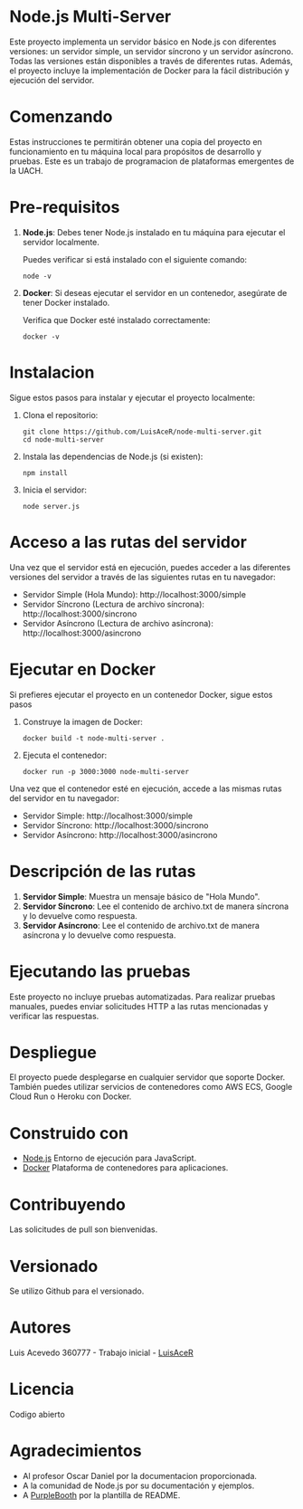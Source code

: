 # Node.js Multi-Server 
Este proyecto implementa un servidor básico en Node.js con diferentes versiones: un servidor simple, un servidor síncrono y un servidor asíncrono. Todas las versiones están disponibles a través de diferentes rutas. Además, el proyecto incluye la implementación de Docker para la fácil distribución y ejecución del servidor.

# Comenzando
Estas instrucciones te permitirán obtener una copia del proyecto en funcionamiento en tu máquina local para propósitos de desarrollo y pruebas. Este es un trabajo de programacion de plataformas emergentes de la UACH.

# Pre-requisitos
1. **Node.js**: Debes tener Node.js instalado en tu máquina para ejecutar el servidor localmente.
   
   Puedes verificar si está instalado con el siguiente comando:

      ```
      node -v
      ```
      
2. **Docker**: Si deseas ejecutar el servidor en un contenedor, asegúrate de tener Docker instalado.

    Verifica que Docker esté instalado correctamente:

      ```
      docker -v
      ```

# Instalacion
Sigue estos pasos para instalar y ejecutar el proyecto localmente:
1. Clona el repositorio:

    ```
    git clone https://github.com/LuisAceR/node-multi-server.git
    cd node-multi-server
    ```

2. Instala las dependencias de Node.js (si existen):

    ```
    npm install
    ```

3. Inicia el servidor:

    ```
    node server.js
    ```

# Acceso a las rutas del servidor
Una vez que el servidor está en ejecución, puedes acceder a las diferentes versiones del servidor a través de las siguientes rutas en tu navegador:

* Servidor Simple (Hola Mundo): http://localhost:3000/simple
* Servidor Síncrono (Lectura de archivo síncrona): http://localhost:3000/sincrono
* Servidor Asíncrono (Lectura de archivo asíncrona): http://localhost:3000/asincrono

# Ejecutar en Docker
Si prefieres ejecutar el proyecto en un contenedor Docker, sigue estos pasos

1. Construye la imagen de Docker:

    ```
    docker build -t node-multi-server .
    ```

2. Ejecuta el contenedor:

    ```
    docker run -p 3000:3000 node-multi-server
    ```

Una vez que el contenedor esté en ejecución, accede a las mismas rutas del servidor en tu navegador:

* Servidor Simple: http://localhost:3000/simple
* Servidor Síncrono: http://localhost:3000/sincrono
* Servidor Asíncrono: http://localhost:3000/asincrono

# Descripción de las rutas

1. **Servidor Simple**: Muestra un mensaje básico de "Hola Mundo".
2. **Servidor Síncrono**: Lee el contenido de archivo.txt de manera síncrona y lo devuelve como respuesta.
3. **Servidor Asíncrono**: Lee el contenido de archivo.txt de manera asíncrona y lo devuelve como respuesta.

# Ejecutando las pruebas
Este proyecto no incluye pruebas automatizadas. Para realizar pruebas manuales, puedes enviar solicitudes HTTP a las rutas mencionadas y verificar las respuestas.

# Despliegue
El proyecto puede desplegarse en cualquier servidor que soporte Docker. También puedes utilizar servicios de contenedores como AWS ECS, Google Cloud Run o Heroku con Docker.

# Construido con

* [Node.js](https://nodejs.org/en) Entorno de ejecución para JavaScript.
* [Docker](https://www.docker.com/) Plataforma de contenedores para aplicaciones.

# Contribuyendo
Las solicitudes de pull son bienvenidas.

# Versionado
Se utilizo Github para el versionado.

# Autores
Luis Acevedo 360777 - Trabajo inicial - [LuisAceR](https://github.com/LuisAceR)

# Licencia
Codigo abierto

# Agradecimientos
* Al profesor Oscar Daniel por la documentacion proporcionada.
* A la comunidad de Node.js por su documentación y ejemplos.
* A [PurpleBooth](https://gist.github.com/PurpleBooth) por la plantilla de README.


